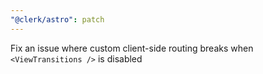 ```yaml
---
"@clerk/astro": patch
---
```


Fix an issue where custom client-side routing breaks when `<ViewTransitions />` is disabled
